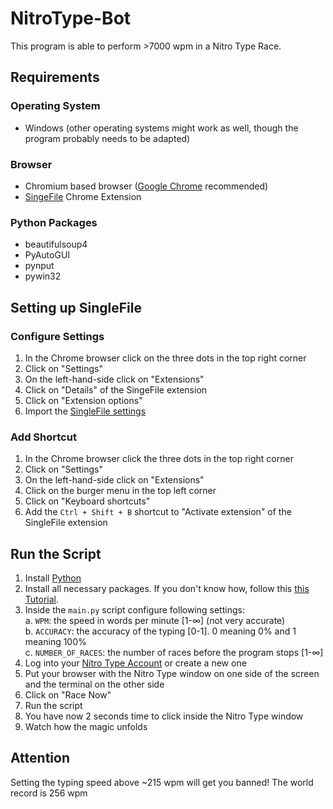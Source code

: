 # NitroType-Bot
This program is able to perform >7000 wpm in a Nitro Type Race.


## Requirements
### Operating System
- Windows (other operating systems might work as well, though the program probably needs to be adapted)

### Browser
- Chromium based browser (<a href="https://www.google.com/intl/en/chrome/">Google Chrome</a> recommended)
- <a href="https://chrome.google.com/webstore/detail/singlefile/mpiodijhokgodhhofbcjdecpffjipkle?hl=en-GB">SingeFile</a> Chrome Extension

### Python Packages
- beautifulsoup4
- PyAutoGUI
- pynput
- pywin32


## Setting up SingleFile
### Configure Settings
1. In the Chrome browser click on the three dots in the top right corner
2. Click on "Settings"
3. On the left-hand-side click on "Extensions"
4. Click on "Details" of the SingeFile extension
5. Click on "Extension options"
6. Import the <a href="https://github.com/LevinHinder/Nitrotype-Bot/blob/main/singlefile-settings.json">SingleFile settings</a>

### Add Shortcut
1. In the Chrome browser click the three dots in the top right corner
2. Click on "Settings"
3. On the left-hand-side click on "Extensions"
4. Click on the burger menu in the top left corner
5. Click on "Keyboard shortcuts"
6. Add the <code>Ctrl + Shift + B</code> shortcut to "Activate extension" of the SingleFile extension


## Run the Script
1. Install <a href="https://www.python.org/downloads/">Python</a>
2. Install all necessary packages. If you don't know how, follow this <a href="https://packaging.python.org/en/latest/tutorials/installing-packages/">this Tutorial</a>.
3. Inside the <code>main.py</code> script configure following settings:<br>
    a. <code>WPM</code>: the speed in words per minute [1-∞] (not very accurate)<br>
    b. <code>ACCURACY</code>: the accuracy of the typing [0-1]. 0 meaning 0% and 1 meaning 100%<br>
    c. <code>NUMBER_OF_RACES</code>: the number of races before the program stops [1-∞]
4. Log into your <a href="https://www.nitrotype.com/">Nitro Type Account</a> or create a new one
5. Put your browser with the Nitro Type window on one side of the screen and the terminal on the other side
6. Click on "Race Now"
7. Run the script
8. You have now 2 seconds time to click inside the Nitro Type window
9. Watch how the magic unfolds


## Attention
Setting the typing speed above ~215 wpm will get you banned! The world record is 256 wpm
